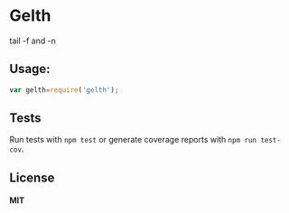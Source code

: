 # Gelth
tail -f and -n


## Usage:
```js
var gelth=require('gelth');

```


## Tests
Run tests with `npm test` or generate coverage reports with `npm run test-cov`.


## License
#### MIT

